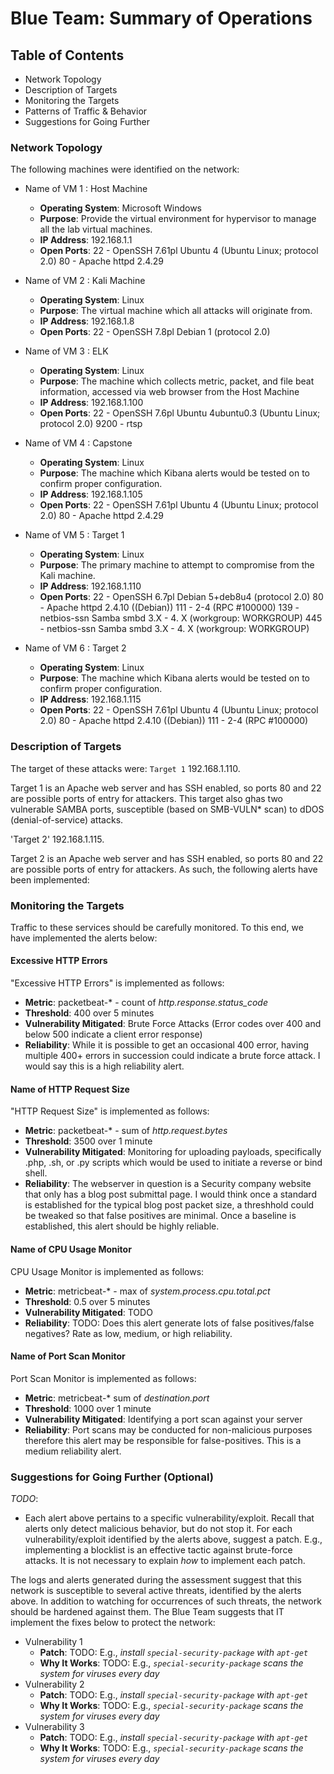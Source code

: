 # Blue Team: Summary of Operations

## Table of Contents
- Network Topology
- Description of Targets
- Monitoring the Targets
- Patterns of Traffic & Behavior
- Suggestions for Going Further

### Network Topology

The following machines were identified on the network:
- Name of VM 1 : Host Machine
  - **Operating System**: Microsoft Windows
  - **Purpose**: Provide the virtual environment for hypervisor to manage all the lab virtual machines.
  - **IP Address**: 192.168.1.1
  - **Open Ports**: 22 - OpenSSH 7.61pl Ubuntu 4 (Ubuntu Linux; protocol 2.0)
                    80 - Apache httpd 2.4.29
  
- Name of VM 2 : Kali Machine
  - **Operating System**: Linux
  - **Purpose**: The virtual machine which all attacks will originate from.
  - **IP Address**: 192.168.1.8
  -  **Open Ports**: 22 - OpenSSH 7.8pl Debian 1 (protocol 2.0)

- Name of VM 3 : ELK
  - **Operating System**: Linux
  - **Purpose**: The machine which collects metric, packet, and file beat information, accessed via web browser from the Host Machine
  - **IP Address**: 192.168.1.100
  -  **Open Ports**: 22 - OpenSSH 7.6pl Ubuntu 4ubuntu0.3 (Ubuntu Linux; protocol 2.0) 9200 - rtsp

- Name of VM 4 : Capstone
  - **Operating System**: Linux
  - **Purpose**: The machine which Kibana alerts would be tested on to confirm proper configuration.
  - **IP Address**: 192.168.1.105
  -  **Open Ports**:  22 - OpenSSH 7.61pl Ubuntu 4 (Ubuntu Linux; protocol 2.0) 80 - Apache httpd 2.4.29

- Name of VM 5 : Target 1
  - **Operating System**: Linux
  - **Purpose**: The primary machine to attempt to compromise from the Kali machine.
  - **IP Address**: 192.168.1.110
  -  **Open Ports**:  22 - OpenSSH 6.7pl Debian 5+deb8u4 (protocol 2.0) 80 - Apache httpd 2.4.10 ((Debian)) 111 - 2-4 (RPC #100000) 139 - netbios-ssn Samba smbd 3.X - 4. X (workgroup: WORKGROUP) 445 - netbios-ssn Samba smbd 3.X - 4. X (workgroup: WORKGROUP)

- Name of VM 6 : Target 2
  - **Operating System**: Linux
  - **Purpose**: The machine which Kibana alerts would be tested on to confirm proper configuration.
  - **IP Address**: 192.168.1.115
  -  **Open Ports**:  22 - OpenSSH 7.61pl Ubuntu 4 (Ubuntu Linux; protocol 2.0) 80 - Apache httpd 2.4.10 ((Debian)) 111 - 2-4 (RPC #100000)

### Description of Targets

The target of these attacks were: `Target 1` 192.168.1.110.

Target 1 is an Apache web server and has SSH enabled, so ports 80 and 22 are possible ports of entry for attackers. This target also ghas two vulnerable SAMBA ports, susceptible (based on SMB-VULN* scan) to dDOS (denial-of-service) attacks. 

'Target 2' 192.168.1.115.

Target 2 is an Apache web server and has SSH enabled, so ports 80 and 22 are possible ports of entry for attackers. As such, the following alerts have been implemented:

### Monitoring the Targets

Traffic to these services should be carefully monitored. To this end, we have implemented the alerts below:

#### Excessive HTTP Errors

"Excessive HTTP Errors" is implemented as follows:
  - **Metric**: packetbeat-* - count of *http.response.status_code*
  - **Threshold**: 400 over 5 minutes
  - **Vulnerability Mitigated**: Brute Force Attacks (Error codes over 400 and below 500 indicate a client error response)
  - **Reliability**: While it is possible to get an occasional 400 error, having multiple 400+ errors in succession could indicate a brute force attack. I would say this is a high reliability alert.

#### Name of HTTP Request Size

"HTTP Request Size" is implemented as follows:
  - **Metric**: packetbeat-* - sum of *http.request.bytes*
  - **Threshold**: 3500 over 1 minute
  - **Vulnerability Mitigated**: Monitoring for uploading payloads, specifically .php, .sh, or .py scripts which would be used to initiate a reverse or bind shell.
  - **Reliability**: The webserver in question is a Security company website that only has a blog post submittal page. I would think once a standard is established for the typical blog post packet size, a threshhold could be tweaked so that false positives are minimal. Once a baseline is established, this alert should be highly reliable.

#### Name of CPU Usage Monitor

CPU Usage Monitor is implemented as follows:
  - **Metric**: metricbeat-* - max of *system.process.cpu.total.pct*
  - **Threshold**: 0.5 over 5 minutes
  - **Vulnerability Mitigated**: TODO
  - **Reliability**: TODO: Does this alert generate lots of false positives/false negatives? Rate as low, medium, or high reliability.

#### Name of Port Scan Monitor

Port Scan Monitor is implemented as follows:
  - **Metric**: metricbeat-* sum of *destination.port*
  - **Threshold**: 1000 over 1 minute
  - **Vulnerability Mitigated**: Identifying a port scan against your server
  - **Reliability**: Port scans may be conducted for non-malicious purposes therefore this alert may be responsible for false-positives. This is a medium reliability alert.


### Suggestions for Going Further (Optional)
_TODO_: 
- Each alert above pertains to a specific vulnerability/exploit. Recall that alerts only detect malicious behavior, but do not stop it. For each vulnerability/exploit identified by the alerts above, suggest a patch. E.g., implementing a blocklist is an effective tactic against brute-force attacks. It is not necessary to explain _how_ to implement each patch.

The logs and alerts generated during the assessment suggest that this network is susceptible to several active threats, identified by the alerts above. In addition to watching for occurrences of such threats, the network should be hardened against them. The Blue Team suggests that IT implement the fixes below to protect the network:
- Vulnerability 1
  - **Patch**: TODO: E.g., _install `special-security-package` with `apt-get`_
  - **Why It Works**: TODO: E.g., _`special-security-package` scans the system for viruses every day_
- Vulnerability 2
  - **Patch**: TODO: E.g., _install `special-security-package` with `apt-get`_
  - **Why It Works**: TODO: E.g., _`special-security-package` scans the system for viruses every day_
- Vulnerability 3
  - **Patch**: TODO: E.g., _install `special-security-package` with `apt-get`_
  - **Why It Works**: TODO: E.g., _`special-security-package` scans the system for viruses every day_
